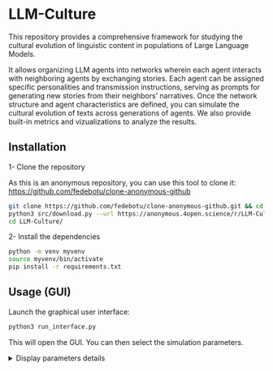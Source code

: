 # LLM-Culture

This repository provides a comprehensive framework for studying the cultural evolution of linguistic content in populations of Large Language Models. 

It allows organizing LLM agents into networks wherein each agent interacts with neighboring agents by exchanging stories. Each agent can be assigned specific personalities and transmission instructions, serving as prompts for generating new stories from their neighbors’ narratives. Once the network structure and agent characteristics are defined, you can simulate the cultural evolution of texts across generations of agents. We also provide built-in metrics and vizualizations to analyze the results.

## Installation 

1- Clone the repository

As this is an anonymous repository, you can use this tool to clone it: https://github.com/fedebotu/clone-anonymous-github


```bash
git clone https://github.com/fedebotu/clone-anonymous-github.git && cd clone-anonymous-github
python3 src/download.py --url https://anonymous.4open.science/r/LLM-Culture-75BE
cd LLM-Culture/
```

2- Install the dependencies 

```bash
python -m venv myvenv
source myvenv/bin/activate
pip install -r requirements.txt
```

## Usage (GUI)

Launch the graphical user interface:

```bash
python3 run_interface.py
```

This will open the GUI. You can then select the simulation parameters. 

<details>
  <summary> Display parameters details</summary>
  - Number of agents: use this to specify how many agents you wish to simulate
  - Number of timesteps: use this to specify for how many timesteps the simulation should run
  - Initialization prompt: use this to set the prompt given to agents at the first timestep. You can choose among already registered prompt using the drop-down menu, or add a new prompt to this list by clicking on "Add Prompt...". This will open a window where you can enter the name and content of your new prompt. 
  - Transmission prompt: use this to set the prompt that will be concatenated with the stories of each agent's neighbors after the first timestep. As for the Initialization prompt, you may select an existing prompt or create a new one.
  - Network structure: use this to specify the stucture of the social network. You can view the selected structure by clicking on "Display Graph"
  - Personality: use this to assign a personality to the agents. The personality will be concatenated with the rest of the prompt. If you want all agents to have the same personality, tick the "Same for all agents" box. You can then select a personality from the drop-down menu or create a new one. If you want agents to have different personalities, untick the "Same for all agents" box and select a personality for each agent. 
  - Simulation name: Give a name to your simulation. This will be the name of the folder when the simulation results are stored. 
  - Server access URL: URL to which the requests will be sent to get answers from the LLM. In our case, we generated such an URL using oogabooga (https://github.com/oobabooga/text-generation-webui) and we provide a step-by-step guide below.
  <details>
  <summary> Step-by-step guide to using oogabooga to generate an URL</summary>
    1. Manually install oogabooga Text generation web UI by following the steps described here: https://github.com/oobabooga/text-generation-webui (section "Setup details and information about installing manually")

    2. Launch a server: python server.py  --gradio-auth username:password --listen --public-api --share

    3. This will output an OpenAI-compatible API URL: https://xxxx-xxxx-xxxx-xxxx.trycloudflare, and a "gradio.live" URL: "Running on public URL: https://xxxxxxxx.gradio.live"

    4. Paste the OpenAI-compatible URL in the field "Server access URL" of the LLM-Culture GUI.

    5. Open the gradio.live URL in your browser. 

    6. Go to the model tab and download a model from [huggingface](https://huggingface.co). We used https://huggingface.co/TheBloke/Mistral-7B-OpenOrca-GGUF, with File name "mistral-7b-openorca.Q4_K_M.gguf". Select an appropriate Model loader (we used llama.cpp). 

    7. Click on Load to load the model. 

    8. Once the model is loaded, you can go back to the LLM-Culture GUI and run your simulations!
    

      
    </details>
</details>

## Usage (command line)



Run a simulation with your desired parameters (number of agents, generations, network structure ...) see a complete list in [run_simulation.py](run_simulation.py)): 

```bash
python3 run_simulation.py --output_file simulation_test
```

The results of the experiment will be stored in a directory called ```Results/simulation_test/```. You can then analyze the texts produced with this command : 

```bash
python3 run_analysis.py --dir simulation_test
```

To compare the results of several experiments, you can can run this command (with the experiment names separated by '+' symbols) : 

```bash
python3 run_comparison_analysis --dirs experiment_1+experiment_2+experiment_3
```

It will store the analysis figures in a directory called ```Results/Comparisons/experiment_1-experiment_2-experiment_3/```
